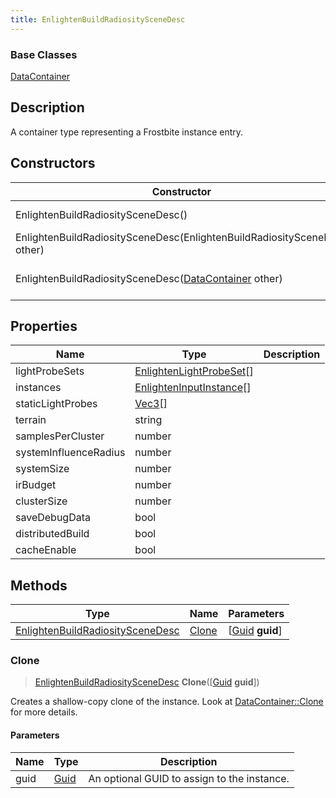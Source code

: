 ```yaml
---
title: EnlightenBuildRadiositySceneDesc
---
```

### Base Classes

[DataContainer](/vext/ref/shared/class/datacontainer)

## Description

A container type representing a Frostbite instance entry.

## Constructors

| Constructor                                                                                 | Description                                                                                                                                             |
| ------------------------------------------------------------------------------------------- | ------------------------------------------------------------------------------------------------------------------------------------------------------- |
| EnlightenBuildRadiositySceneDesc()                                                          | Create a new instance of this container type.                                                                                                           |
| EnlightenBuildRadiositySceneDesc(EnlightenBuildRadiositySceneDesc other)                    | Create a reference copy of an instance of the same type.                                                                                                |
| EnlightenBuildRadiositySceneDesc([DataContainer](/vext/ref/shared/class/datacontainer) other) | Upcast an instance of type [DataContainer](/vext/ref/shared/class/datacontainer) to [EnlightenBuildRadiositySceneDesc](EnlightenBuildRadiositySceneDesc). |

## Properties

| Name                  | Type                                                 | Description |
| --------------------- | ---------------------------------------------------- | ----------- |
| lightProbeSets        | [EnlightenLightProbeSet](EnlightenLightProbeSet)\[\] |             |
| instances             | [EnlightenInputInstance](EnlightenInputInstance)\[\] |             |
| staticLightProbes     | [Vec3](/vext/ref/shared/class/Vec3)\[\]                |             |
| terrain               | string                                               |             |
| samplesPerCluster     | number                                               |             |
| systemInfluenceRadius | number                                               |             |
| systemSize            | number                                               |             |
| irBudget              | number                                               |             |
| clusterSize           | number                                               |             |
| saveDebugData         | bool                                                 |             |
| distributedBuild      | bool                                                 |             |
| cacheEnable           | bool                                                 |             |

## Methods

| Type                                                                 | Name            | Parameters                                     |
| -------------------------------------------------------------------- | --------------- | ---------------------------------------------- |
| [EnlightenBuildRadiositySceneDesc](EnlightenBuildRadiositySceneDesc) | [Clone](#clone) | \[[Guid](/vext/ref/shared/class/guid) **guid**\] |

### Clone

> [EnlightenBuildRadiositySceneDesc](EnlightenBuildRadiositySceneDesc) **Clone**(\[[Guid](/vext/ref/shared/class/guid) **guid**\])

Creates a shallow-copy clone of the instance. Look at [DataContainer::Clone](/vext/ref/shared/class/datacontainer#clone) for more details.

#### Parameters

| Name | Type         | Description                                 |
| ---- | ------------ | ------------------------------------------- |
| guid | [Guid](Guid) | An optional GUID to assign to the instance. |
